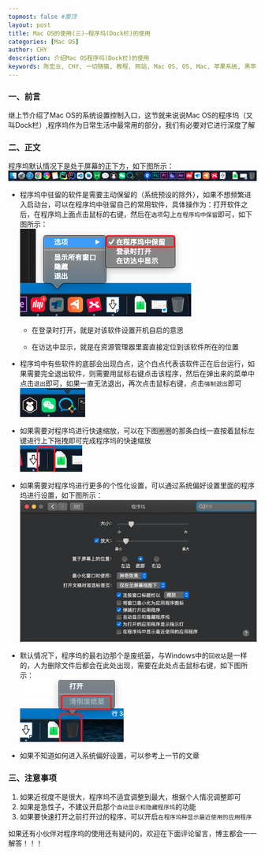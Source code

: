 ```yaml
---
topmost: false #置顶
layout: post
title: Mac OS的使用(三)—程序坞(Dock栏)的使用
categories: [Mac OS]
author: CHY
description: 介绍Mac OS程序坞(Dock栏)的使用
keywords: 陈宏业, CHY, 一切随猿, 教程, 网站, Mac OS, OS, Mac, 苹果系统, 黑苹果, 小米, XiaoMi笔记本, XiaoMi, 笔记本, 15 Pro, 苹果系统设置, Mac OS设置, 设置, 程序坞, Dock, Dock栏
---
```


### 一、前言
继上节介绍了Mac OS的系统设置控制入口，这节就来说说Mac OS的程序坞（又叫Dock栏）,程序坞作为日常生活中最常用的部分，我们有必要对它进行深度了解

### 二、正文 
程序坞默认情况下是处于屏幕的正下方，如下图所示：<br/>
![Dock](/images/posts/mac/mac-os-dock.png)

  * 程序坞中驻留的软件是需要主动保留的（系统预设的除外），如果不想频繁进入启动台，可以在程序坞中驻留自己的常用软件，具体操作为：打开软件之后，在程序坞上面点击鼠标的右键，然后在`选项`勾上`在程序坞中保留`即可，如下图所示：<br/>
  ![Dock](/images/posts/mac/mac-os-dock-resid.png)

    * 在登录时打开，就是对该软件设置开机自启的意思

    * 在访达中显示，就是在资源管理器里面直接定位到该软件所在的位置
  
  * 程序坞中有些软件的底部会出现白点，这个白点代表该软件正在后台运行，如果需要完全退出软件，则需要用鼠标右键点击该程序，然后在弹出来的菜单中点击`退出`即可，如果一直无法退出，再次点击鼠标右键，点击`强制退出`即可<br/>
  ![Dock](/images/posts/mac/mac-os-dock-white-circle.png)

  * 如果需要对程序坞进行快速缩放，可以在下图圈圈的那条白线一直按着鼠标左键进行上下拖拽即可完成程序坞的快速缩放<br/>
  ![Dock](/images/posts/mac/mac-os-dock-zoom.png)

  * 如果需要对程序坞进行更多的个性化设置，可以通过系统偏好设置里面的程序坞进行设置，如下图所示：<br/>
  ![Dock](/images/posts/mac/mac-os-dock-setup.png)
  
  * 默认情况下，程序坞的最右边那个是废纸篓，与Windows中的`回收站`是一样的，人为删除文件后都会在此处出现，需要在此处点击鼠标右键，如下图所示：<br/>
  ![Dock](/images/posts/mac/mac-os-dock-wastebasket.png)
  
  * 如果不知道如何进入系统偏好设置，可以参考上一节的文章

### 三、注意事项
1. 如果近视度不是很大，程序坞不适宜调整到最大，根据个人情况调整即可
1. 如果是急性子，不建议开启那个`自动显示和隐藏程序坞`的功能
1. 如果要快速打开之前打开过的程序，可以开启`在程序坞种显示最近使用的应用程序`

如果还有小伙伴对程序坞的使用还有疑问的，欢迎在下面评论留言，博主都会一一解答！！！
